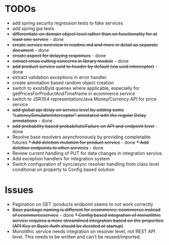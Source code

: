 # TODOs
* add spring security regression tests to fake services
* add spring jpa tests
* ~~differentiate on domain object level rather than on functionality for at least one service~~ - done
* ~~create service overview in readme.md and more in detail as separate document~~ - done
* ~~create aspect for delaying responses~~ - done
* ~~extract cross cutting concerns in library module~~ - done
* ~~add product service uuid to header by default (via uuid interceptor)~~ - done
* extract validation exceptions in error handler.
* create annotation based random object creation
* switch to existsById queries where applicable, especially for getPricesForProductAndTimeframe in ecommerce service
* switch to JSR354 representation/Java Money/Currency API for price service
* ~~add global api delay on service level by adding some "LatencySimulatorInterceptor" annotated with the regular Delay 
annotations~~ - done
* ~~add probability based probabilisticFailure on API and endpoint level~~ - done
* Resolve base resolvers asynchronously by providing completable futures
~~* Add deletion mutation for product service~~ - done
~~* Add deletion endpoints to other services~~ - done
* Review current handling of PUT for data changes in integration service.
* Add exception handlers for integration system
* Switch configuration of sync/async resolver handling from class level conditional on property to Config based solution

# Issues
* Pagination on GET /products endpoint seems to not work correctly
* ~~Base package naming is different for ecommerce: ecommerce instead of ecommerceservice~~ - done
~~* Config based integration of monotlithic service requires a more streamlined integration based on the properties (API Key or Basic Auth should be decided at startup)~~
* Monolithic service needs integration on resolver level, not REST API level. This needs to be written and can't be reused/imported.